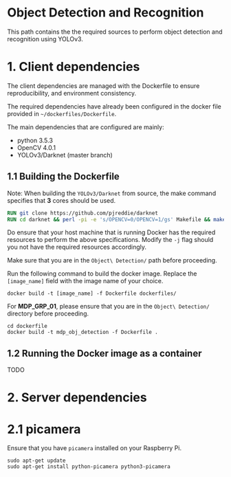 # Object Detection and Recognition
This path contains the the required sources to perform object detection and recognition using YOLOv3. 

# 1. Client dependencies
The client dependencies are managed with the Dockerfile to ensure reproducibility, and environment consistency.

The required dependencies have already been configured in the docker file provided in `~/dockerfiles/Dockerfile`.

The main dependencies that are configured are mainly:
- python 3.5.3
- OpenCV 4.0.1
- YOLOv3/Darknet (master branch)

## 1.1 Building the Dockerfile
Note: When building the `YOLOv3/Darknet` from source, the make command specifies that **3** cores should be used. 
```dockerfile
RUN git clone https://github.com/pjreddie/darknet
RUN cd darknet && perl -pi -e 's/OPENCV=0/OPENCV=1/gs' Makefile && make -j3
```
Do ensure that your host machine that is running Docker has the required resources to perform the above specifications. Modify the `-j` flag should you not have the required resources accordingly.

Make sure that you are in the `Object\ Detection/` path before proceeding.

Run the following command to build the docker image. Replace the `[image_name]` field with the image name of your choice. 
```shell script
docker build -t [image_name] -f Dockerfile dockerfiles/
```

For **MDP_GRP_01**, please ensure that you are in the `Object\ Detection/` directory before proceeding.
```shell script
cd dockerfile
docker build -t mdp_obj_detection -f Dockerfile .
```

## 1.2 Running the Docker image as a container
TODO

# 2. Server dependencies

# 2.1 picamera
Ensure that you have `picamera` installed on your Raspberry Pi.
```shell script
sudo apt-get update
sudo apt-get install python-picamera python3-picamera 
```
